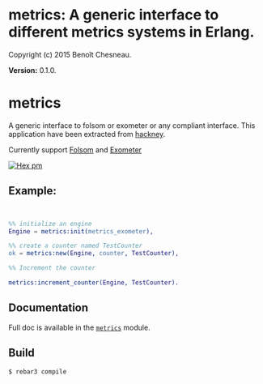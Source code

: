 

# metrics: A generic interface to different metrics systems in Erlang. #

Copyright (c) 2015 Benoît Chesneau.

__Version:__ 0.1.0.

# metrics

A generic interface to folsom or exometer or any compliant interface. This
application have been extracted from
[hackney](https://github.com/benoitc/hackney).

Currently support [Folsom](https://github.com/folsom-project/folsom) and [Exometer](https://github.com/Feuerlabs/exometer)

[![Hex pm](http://img.shields.io/hexpm/v/metrics.svg?style=flat)](https://hex.pm/packages/metrics)

Example:
--------

```erlang


%% initialize an engine
Engine = metrics:init(metrics_exometer),

%% create a counter named TestCounter
ok = metrics:new(Engine, counter, TestCounter),

%% Increment the counter

metrics:increment_counter(Engine, TestCounter).
```

## Documentation

Full doc is available in the [`metrics`](http://github.com/benoitc/erlang-metrics/blob/master/doc/metrics.md) module.

## Build

```
$ rebar3 compile
```

